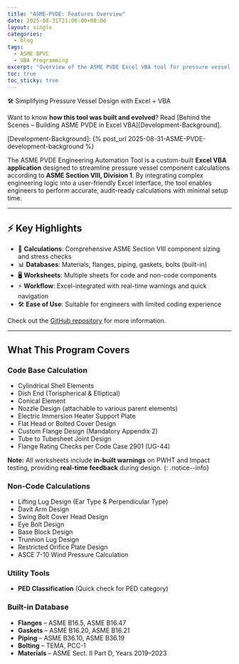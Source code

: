 ```yaml
---
title: "ASME-PVDE: Features Overview"
date: 2025-08-31T21:00:00+08:00
layout: single
categories:
  - blog
tags:
  - ASME BPVC
  - VBA Programming
excerpt: "Overview of the ASME PVDE Excel VBA tool for pressure vessel design automation."
toc: true
toc_sticky: true
---
```


🛠️ Simplifying Pressure Vessel Design with Excel + VBA

Want to know **how this tool was built and evolved**? Read [Behind the Scenes – Building ASME PVDE in Excel VBA][Development-Background].

[Development-Background]: {% post_url 2025-08-31-ASME-PVDE-development-background %}

The ASME PVDE Engineering Automation Tool is a custom-built **Excel VBA application** designed to streamline pressure vessel component calculations according to **ASME Section VIII, Division 1**. By integrating complex engineering logic into a user-friendly Excel interface, the tool enables engineers to perform accurate, audit-ready calculations with minimal setup time.

---

## ⚡ Key Highlights
- 🧩 **Calculations**: Comprehensive ASME Section VIII component sizing and stress checks  
- 📊 **Databases**: Materials, flanges, piping, gaskets, bolts (built-in)  
- 🖥️ **Worksheets**: Multiple sheets for code and non-code components  
- ⚡ **Workflow**: Excel-integrated with real-time warnings and quick navigation  
- 🛠️ **Ease of Use**: Suitable for engineers with limited coding experience  

Check out the [GitHub repository][ASME-PVDE] for more information.

[ASME-PVDE]: https://github.com/ry4ngch/ASME-PVDE

---

## What This Program Covers

### Code Base Calculation
- Cylindrical Shell Elements  
- Dish End (Torispherical & Elliptical)  
- Conical Element  
- Nozzle Design (attachable to various parent elements)  
- Electric Immersion Heater Support Plate  
- Flat Head or Bolted Cover Design  
- Custom Flange Design (Mandatory Appendix 2)  
- Tube to Tubesheet Joint Design  
- Flange Rating Checks per Code Case 2901 (UG-44)  

**Note:** All worksheets include **in-built warnings** on PWHT and Impact testing, providing **real-time feedback** during design.
{: .notice--info}

### Non-Code Calculations
- Lifting Lug Design (Ear Type & Perpendicular Type)  
- Davit Arm Design  
- Swing Bolt Cover Head Design  
- Eye Bolt Design  
- Base Block Design  
- Trunnion Lug Design  
- Restricted Orifice Plate Design  
- ASCE 7-10 Wind Pressure Calculation  

### Utility Tools
- **PED Classification** (Quick check for PED category)

### Built-in Database
- **Flanges** – ASME B16.5, ASME B16.47  
- **Gaskets** – ASME B16.20, ASME B16.21  
- **Piping** – ASME B36.10, ASME B36.19  
- **Bolting** – TEMA, PCC-1  
- **Materials** – ASME Sect. II Part D, Years 2019–2023